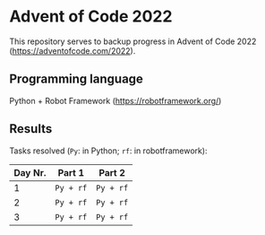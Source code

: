 # Advent of Code 2022

This repository serves to backup progress in Advent of Code 2022 (https://adventofcode.com/2022).

## Programming language
Python + Robot Framework (https://robotframework.org/)

## Results
Tasks resolved (`Py`: in Python; `rf`: in robotframework):

| Day Nr. | Part 1    | Part 2    |
| ------- | --------- | --------- |
|       1 | `Py + rf` | `Py + rf` |
|       2 | `Py + rf` | `Py + rf` |
|       3 | `Py + rf` | `Py + rf` |
